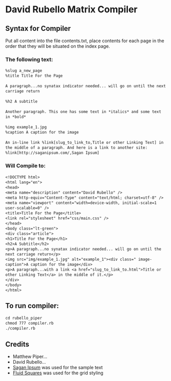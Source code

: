# David Rubello Matrix Compiler

## Syntax for Compiler

Put all content into the file contents.txt, place contents for each page in the order that they will be situated on the index page.

### The following text:

    %slug a_new_page 
    %title Title For the Page 

    A paragraph...no synatax indicator needed... will go on until the next carriage return

    %h2 A subtitle

    Another paragraph. This one has some text in *italics* and some text in *bold*

    %img example_1.jpg
    %caption A caption for the image 

    An in-line link %link[slug_to_link_to,Title or other Linking Text] in the middle of a paragraph. And here is a link to another site: %link[http://saganipsum.com/,Sagan Ipsum]

### Will Compile to:

    <!DOCTYPE html>
    <html lang="en">
    <head>
    <meta name="description" content="David Rubello" />
    <meta http-equiv="Content-Type" content="text/html; charset=utf-8" />
    <meta name="viewport" content="width=device-width, initial-scale=1 user-scalable=0" />
    <title>Title For the Page</title>
    <link rel="stylesheet" href="css/main.css" />
    </head>
    <body class="lt-green">
    <div class="article">
    <h1>Title For the Page</h1>
    <h2>A Subtitle</h2>
    <p>A paragraph...no synatax indicator needed... will go on until the next carriage return</p>
    <img src="img/example_1.jpg" alt="example_1"><div class=" image-caption">A caption for the image</div>
    <p>A paragraph...with a link <a href="slug_to_link_to.html">Title or other Linking Text</a> in the middle of it.</p>
    </div>
    </body>
    </html>

## To run compiler:

    cd rubello_piper
    chmod 777 compiler.rb 
    ./compiler.rb

## Credits

* Matthew Piper...
* David Rubello...
* [Sagan Ipsum](http://saganipsum.com/) was used for the sample text
* [Fluid Squares](http://fluidsquares.com/) was used for the grid styling
